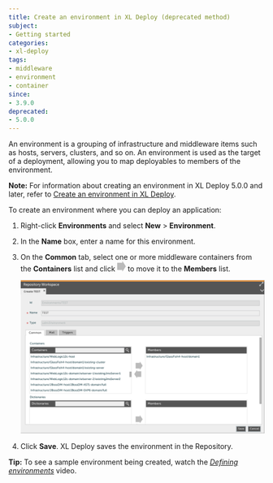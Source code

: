 ```yaml
---
title: Create an environment in XL Deploy (deprecated method)
subject:
- Getting started
categories:
- xl-deploy
tags:
- middleware
- environment
- container
since:
- 3.9.0
deprecated:
- 5.0.0
---
```


An environment is a grouping of infrastructure and middleware items such as hosts, servers, clusters, and so on. An environment is used as the target of a deployment, allowing you to map deployables to members of the environment.

**Note:** For information about creating an environment in XL Deploy 5.0.0 and later, refer to [Create an environment in XL Deploy](/xl-deploy/how-to/create-an-environment-in-xl-deploy.html).

To create an environment where you can deploy an application:

1. Right-click **Environments** and select **New** > **Environment**.
2. In the **Name** box, enter a name for this environment.
3. On the **Common** tab, select one or more middleware containers from the **Containers** list and click ![Right arrow button](/images/button_add_container.png) to move it to the **Members** list.

      ![Sample environment](images/xl-deploy-trial/xl_deploy_trial_glassfish_environment.png)

4. Click **Save**. XL Deploy saves the environment in the Repository.

**Tip:** To see a sample environment being created, watch the *[Defining environments](http://vimeo.com/97815292)* video.
